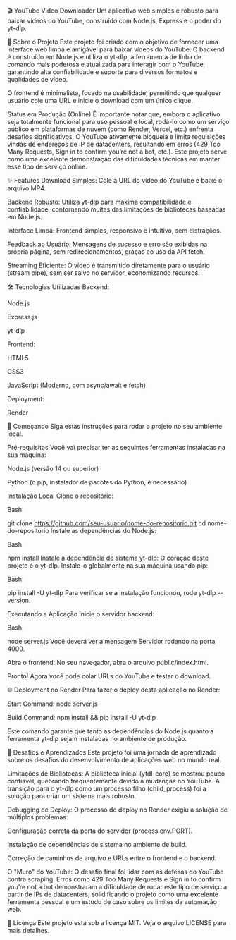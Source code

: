 
🎬 YouTube Video Downloader
Um aplicativo web simples e robusto para baixar vídeos do YouTube, construído com Node.js, Express e o poder do yt-dlp.

📝 Sobre o Projeto
Este projeto foi criado com o objetivo de fornecer uma interface web limpa e amigável para baixar vídeos do YouTube. O backend é construído em Node.js e utiliza o yt-dlp, a ferramenta de linha de comando mais poderosa e atualizada para interagir com o YouTube, garantindo alta confiabilidade e suporte para diversos formatos e qualidades de vídeo.

O frontend é minimalista, focado na usabilidade, permitindo que qualquer usuário cole uma URL e inicie o download com um único clique.

Status em Produção (Online)
É importante notar que, embora o aplicativo seja totalmente funcional para uso pessoal e local, rodá-lo como um serviço público em plataformas de nuvem (como Render, Vercel, etc.) enfrenta desafios significativos. O YouTube ativamente bloqueia e limita requisições vindas de endereços de IP de datacenters, resultando em erros (429 Too Many Requests, Sign in to confirm you’re not a bot, etc.). Este projeto serve como uma excelente demonstração das dificuldades técnicas em manter esse tipo de serviço online.

✨ Features
Download Simples: Cole a URL do vídeo do YouTube e baixe o arquivo MP4.

Backend Robusto: Utiliza yt-dlp para máxima compatibilidade e confiabilidade, contornando muitas das limitações de bibliotecas baseadas em Node.js.

Interface Limpa: Frontend simples, responsivo e intuitivo, sem distrações.

Feedback ao Usuário: Mensagens de sucesso e erro são exibidas na própria página, sem redirecionamentos, graças ao uso da API fetch.

Streaming Eficiente: O vídeo é transmitido diretamente para o usuário (stream pipe), sem ser salvo no servidor, economizando recursos.

🛠️ Tecnologias Utilizadas
Backend:

Node.js

Express.js

yt-dlp

Frontend:

HTML5

CSS3

JavaScript (Moderno, com async/await e fetch)

Deployment:

Render

🚀 Começando
Siga estas instruções para rodar o projeto no seu ambiente local.

Pré-requisitos
Você vai precisar ter as seguintes ferramentas instaladas na sua máquina:

Node.js (versão 14 ou superior)

Python (o pip, instalador de pacotes do Python, é necessário)

Instalação Local
Clone o repositório:

Bash

git clone https://github.com/seu-usuario/nome-do-repositorio.git
cd nome-do-repositorio
Instale as dependências do Node.js:

Bash

npm install
Instale a dependência de sistema yt-dlp:
O coração deste projeto é o yt-dlp. Instale-o globalmente na sua máquina usando pip:

Bash

pip install -U yt-dlp
Para verificar se a instalação funcionou, rode yt-dlp --version.

Executando a Aplicação
Inicie o servidor backend:

Bash

node server.js
Você deverá ver a mensagem Servidor rodando na porta 4000.

Abra o frontend:
No seu navegador, abra o arquivo public/index.html.

Pronto! Agora você pode colar URLs do YouTube e testar o download.

🌐 Deployment no Render
Para fazer o deploy desta aplicação no Render:

Start Command: node server.js

Build Command: npm install && pip install -U yt-dlp

Este comando garante que tanto as dependências do Node.js quanto a ferramenta yt-dlp sejam instaladas no ambiente de produção.

🧠 Desafios e Aprendizados
Este projeto foi uma jornada de aprendizado sobre os desafios do desenvolvimento de aplicações web no mundo real.

Limitações de Bibliotecas: A biblioteca inicial (ytdl-core) se mostrou pouco confiável, quebrando frequentemente devido a mudanças no YouTube. A transição para o yt-dlp como um processo filho (child_process) foi a solução para criar um sistema mais robusto.

Debugging de Deploy: O processo de deploy no Render exigiu a solução de múltiplos problemas:

Configuração correta da porta do servidor (process.env.PORT).

Instalação de dependências de sistema no ambiente de build.

Correção de caminhos de arquivo e URLs entre o frontend e o backend.

O "Muro" do YouTube: O desafio final foi lidar com as defesas do YouTube contra scraping. Erros como 429 Too Many Requests e Sign in to confirm you’re not a bot demonstraram a dificuldade de rodar este tipo de serviço a partir de IPs de datacenters, solidificando o projeto como uma excelente ferramenta pessoal e um estudo de caso sobre os limites da automação web.

📄 Licença
Este projeto está sob a licença MIT. Veja o arquivo LICENSE para mais detalhes.
